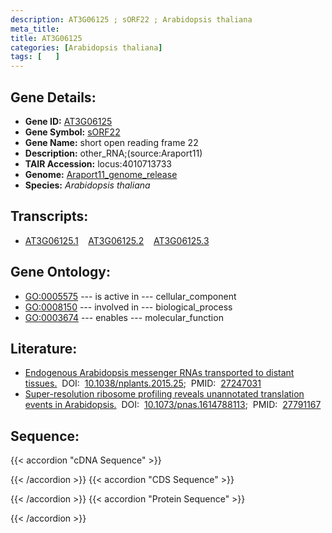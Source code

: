 ```yaml
---
description: AT3G06125 ; sORF22 ; Arabidopsis thaliana
meta_title:
title: AT3G06125
categories: [Arabidopsis thaliana]
tags: [   ]
---
```


## Gene Details:
- **Gene ID:** [AT3G06125](https://www.arabidopsis.org/locus?name=AT3G06125)
- **Gene Symbol:** <u>sORF22</u>
- **Gene Name:** short open reading frame 22
- **Description:**   other_RNA;(source:Araport11)
- **TAIR Accession:** locus:4010713733
- **Genome:** [Araport11_genome_release](https://www.arabidopsis.org/download/list?dir=Genes%2FAraport11_genome_release)
- **Species:** *Arabidopsis thaliana*

## Transcripts:
   -  [AT3G06125.1](https://www.arabidopsis.org/gene?name=AT3G06125.1)&nbsp;&nbsp;&nbsp;&nbsp;[AT3G06125.2](https://www.arabidopsis.org/gene?name=AT3G06125.2)&nbsp;&nbsp;&nbsp;&nbsp;[AT3G06125.3](https://www.arabidopsis.org/gene?name=AT3G06125.3)
## Gene Ontology:
   - [GO:0005575](https://amigo.geneontology.org/amigo/term/GO:0005575)&nbsp;---&nbsp;is active in&nbsp;---&nbsp;cellular_component
   - [GO:0008150](https://amigo.geneontology.org/amigo/term/GO:0008150)&nbsp;---&nbsp;involved in&nbsp;---&nbsp;biological_process
   - [GO:0003674](https://amigo.geneontology.org/amigo/term/GO:0003674)&nbsp;---&nbsp;enables&nbsp;---&nbsp;molecular_function
## Literature:
   - [Endogenous Arabidopsis messenger RNAs transported to distant tissues.](https://www.doi.org/10.1038/nplants.2015.25)&nbsp;&nbsp;DOI:&nbsp;&nbsp;[10.1038/nplants.2015.25](https://www.doi.org/10.1038/nplants.2015.25);&nbsp;&nbsp;PMID:&nbsp;&nbsp;[27247031](https://pubmed.ncbi.nlm.nih.gov/27247031/)
   - [Super-resolution ribosome profiling reveals unannotated translation events in  Arabidopsis.](https://www.doi.org/10.1073/pnas.1614788113)&nbsp;&nbsp;DOI:&nbsp;&nbsp;[10.1073/pnas.1614788113](https://www.doi.org/10.1073/pnas.1614788113);&nbsp;&nbsp;PMID:&nbsp;&nbsp;[27791167](https://pubmed.ncbi.nlm.nih.gov/27791167/)
## Sequence:
{{< accordion "cDNA Sequence" >}}

{{< /accordion >}}
{{< accordion "CDS Sequence" >}}

{{< /accordion >}}
{{< accordion "Protein Sequence" >}}

{{< /accordion >}}
